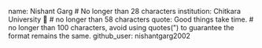 name: Nishant Garg # No longer than 28 characters
institution: Chitkara University 🚩 # no longer than 58 characters
quote: Good things take time. # no longer than 100 characters, avoid using quotes(") to guarantee the format remains the same.
github_user: nishantgarg2002
